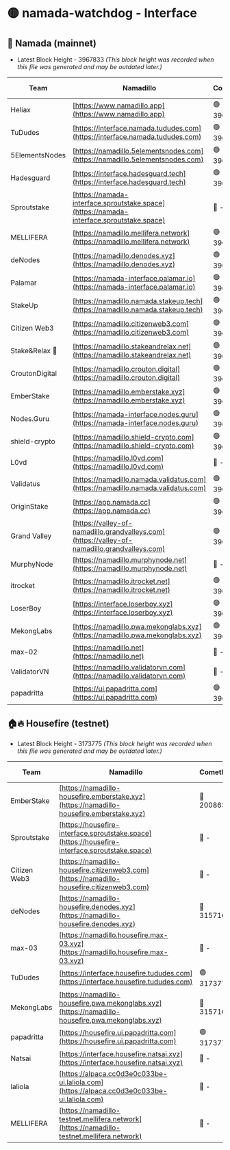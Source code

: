 # 🟡 namada-watchdog - Interface

## 🚀 Namada (mainnet)
- Latest Block Height - 3967833 *(This block height was recorded when this file was generated and may be outdated later.)*

| Team | Namadillo | CometBFT | Indexer | MASP Indexer |
|-|-|-|-|-|
| Heliax | [https://www.namadillo.app](https://www.namadillo.app) | 🟢 3967807 | 🟢 3967807 | 🔴 3967363 |
| TuDudes | [https://interface.namada.tududes.com](https://interface.namada.tududes.com) | 🟢 3967807 | 🟢 3967807 | 🔴 3967363 |
| 5ElementsNodes | [https://namadillo.5elementsnodes.com](https://namadillo.5elementsnodes.com) | 🟢 3967808 | 🟢 3967807 | 🔴 3967363 |
| Hadesguard | [https://interface.hadesguard.tech](https://interface.hadesguard.tech) | 🟢 3967808 | 🟢 3967808 | 🔴 3967363 |
| Sproutstake | [https://namada-interface.sproutstake.space](https://namada-interface.sproutstake.space) | 🔴 - | 🔴 3738134 | 🔴 - |
| MELLIFERA | [https://namadillo.mellifera.network](https://namadillo.mellifera.network) | 🟢 3967812 | 🟢 3967812 | 🔴 3765769 |
| deNodes | [https://namadillo.denodes.xyz](https://namadillo.denodes.xyz) | 🟢 3967813 | 🟢 3967813 | 🔴 3967363 |
| Palamar | [https://namada-interface.palamar.io](https://namada-interface.palamar.io) | 🟢 3967813 | 🟢 3967813 | 🔴 3967363 |
| StakeUp | [https://namadillo.namada.stakeup.tech](https://namadillo.namada.stakeup.tech) | 🟢 3967814 | 🟢 3967814 | 🔴 3967363 |
| Citizen Web3 | [https://namadillo.citizenweb3.com](https://namadillo.citizenweb3.com) | 🟢 3967815 | 🟢 3967814 | 🔴 3765769 |
| Stake&Relax 🦥 | [https://namadillo.stakeandrelax.net](https://namadillo.stakeandrelax.net) | 🟢 3967815 | 🟢 3967815 | 🔴 3765769 |
| CroutonDigital | [https://namadillo.crouton.digital](https://namadillo.crouton.digital) | 🟢 3967816 | 🟢 3967816 | 🔴 3967363 |
| EmberStake | [https://namadillo.emberstake.xyz](https://namadillo.emberstake.xyz) | 🟢 3967817 | 🟢 3967816 | 🔴 3967363 |
| Nodes.Guru | [https://namada-interface.nodes.guru](https://namada-interface.nodes.guru) | 🟢 3967817 | 🟢 3967817 | 🔴 3967363 |
| shield-crypto | [https://namadillo.shield-crypto.com](https://namadillo.shield-crypto.com) | 🟢 3967818 | 🔴 3962833 | 🔴 3967363 |
| L0vd | [https://namadillo.l0vd.com](https://namadillo.l0vd.com) | 🔴 - | 🔴 - | 🔴 - |
| Validatus | [https://namadillo.namada.validatus.com](https://namadillo.namada.validatus.com) | 🟢 3967821 | 🟢 3967821 | 🔴 3819812 |
| OriginStake | [https://app.namada.cc](https://app.namada.cc) | 🟢 3967822 | 🟢 3967822 | 🔴 3967363 |
| Grand Valley | [https://valley-of-namadillo.grandvalleys.com](https://valley-of-namadillo.grandvalleys.com) | 🟢 3967822 | 🟢 3967822 | 🔴 3967363 |
| MurphyNode | [https://namadillo.murphynode.net](https://namadillo.murphynode.net) | 🔴 - | 🔴 - | 🔴 - |
| itrocket | [https://namadillo.itrocket.net](https://namadillo.itrocket.net) | 🟢 3967825 | 🟢 3967825 | 🔴 3967363 |
| LoserBoy | [https://interface.loserboy.xyz](https://interface.loserboy.xyz) | 🟢 3967826 | 🟢 3967825 | 🔴 3967363 |
| MekongLabs | [https://namadillo.pwa.mekonglabs.xyz](https://namadillo.pwa.mekonglabs.xyz) | 🟢 3967826 | 🟢 3967826 | 🔴 3967363 |
| max-02 | [https://namadillo.net](https://namadillo.net) | 🔴 - | 🔴 - | 🔴 - |
| ValidatorVN | [https://namadillo.validatorvn.com](https://namadillo.validatorvn.com) | 🔴 - | 🔴 - | 🔴 - |
| papadritta | [https://ui.papadritta.com](https://ui.papadritta.com) | 🟢 3967833 | 🟢 3967832 | 🟢 3967832 |

## 🏠🔥 Housefire (testnet)
- Latest Block Height - 3173775 *(This block height was recorded when this file was generated and may be outdated later.)*

| Team | Namadillo | CometBFT | Indexer | MASP Indexer |
|-|-|-|-|-|
| EmberStake | [https://namadillo-housefire.emberstake.xyz](https://namadillo-housefire.emberstake.xyz) | 🔴 2008636 | 🔴 - | 🔴 - |
| Sproutstake | [https://housefire-interface.sproutstake.space](https://housefire-interface.sproutstake.space) | 🔴 - | 🔴 - | 🔴 - |
| Citizen Web3 | [https://namadillo-housefire.citizenweb3.com](https://namadillo-housefire.citizenweb3.com) | 🔴 - | 🔴 - | 🔴 - |
| deNodes | [https://namadillo-housefire.denodes.xyz](https://namadillo-housefire.denodes.xyz) | 🔴 3157160 | 🔴 3157160 | 🔴 3157155 |
| max-03 | [https://namadillo.housefire.max-03.xyz](https://namadillo.housefire.max-03.xyz) | 🔴 - | 🔴 - | 🔴 - |
| TuDudes | [https://interface.housefire.tududes.com](https://interface.housefire.tududes.com) | 🟢 3173774 | 🟢 3173774 | 🟢 3173774 |
| MekongLabs | [https://namadillo-housefire.pwa.mekonglabs.xyz](https://namadillo-housefire.pwa.mekonglabs.xyz) | 🔴 3157160 | 🔴 3157160 | 🔴 3157155 |
| papadritta | [https://housefire.ui.papadritta.com](https://housefire.ui.papadritta.com) | 🟢 3173775 | 🟢 3173775 | 🟢 3173775 |
| Natsai | [https://interface.housefire.natsai.xyz](https://interface.housefire.natsai.xyz) | 🔴 - | 🔴 - | 🔴 - |
| laliola | [https://alpaca.cc0d3e0c033be-ui.laliola.com](https://alpaca.cc0d3e0c033be-ui.laliola.com) | 🔴 - | 🔴 - | 🔴 - |
| MELLIFERA | [https://namadillo-testnet.mellifera.network](https://namadillo-testnet.mellifera.network) | 🔴 - | 🔴 2778001 | 🔴 2607259 |

